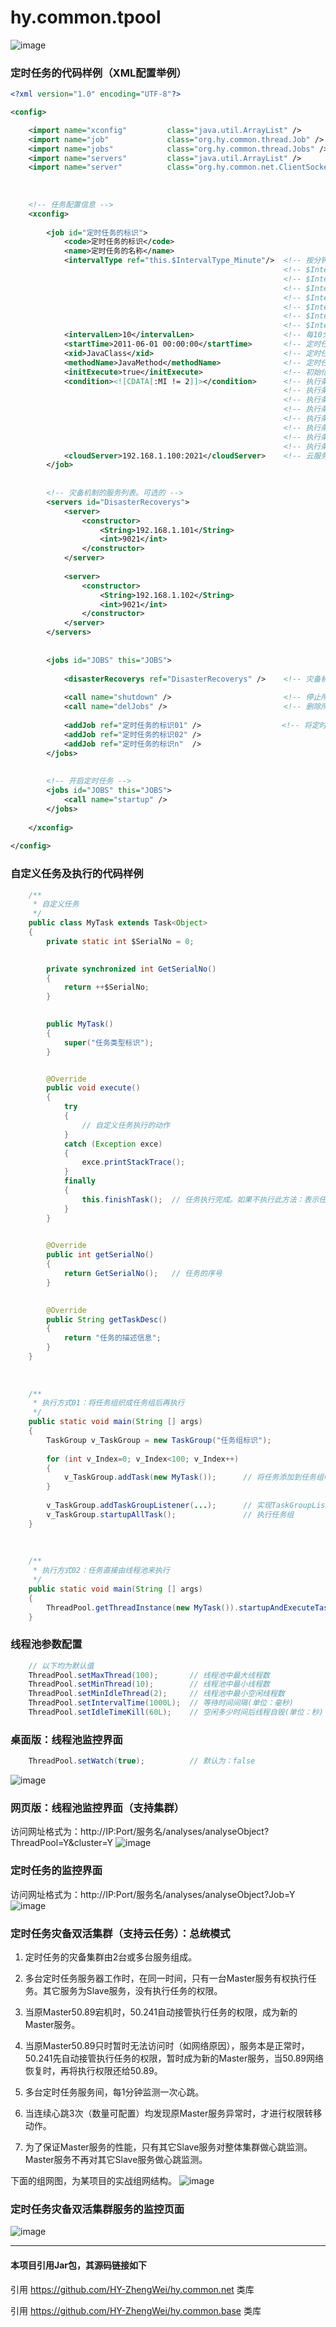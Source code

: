 # hy.common.tpool


![image](images/Relation.png)



### 定时任务的代码样例（XML配置举例）
```xml
<?xml version="1.0" encoding="UTF-8"?>

<config>

	<import name="xconfig"         class="java.util.ArrayList" />
	<import name="job"             class="org.hy.common.thread.Job" />
	<import name="jobs"            class="org.hy.common.thread.Jobs" />
	<import name="servers"         class="java.util.ArrayList" />
	<import name="server"          class="org.hy.common.net.ClientSocket" />
	
	
	
	<!-- 任务配置信息 -->
	<xconfig>
		
	    <job id="定时任务的标识">
	    	<code>定时任务的标识</code>
	    	<name>定时任务的名称</name>
	    	<intervalType ref="this.$IntervalType_Minute"/>  <!-- 按分钟间隔执行 -->
	    	                                                 <!-- $IntervalType_Second  间隔类型: 秒      -->
	    	                                                 <!-- $IntervalType_Minute  间隔类型: 分钟    -->
	    	                                                 <!-- $IntervalType_Hour    间隔类型: 小时    -->
	    	                                                 <!-- $IntervalType_Day     间隔类型: 天      -->
	    	                                                 <!-- $IntervalType_Week    间隔类型: 周      -->
	    	                                                 <!-- $IntervalType_Month   间隔类型: 月      -->
	    	                                                 <!-- $IntervalType_Manual  间隔类型: 手工执行 -->
	    	<intervalLen>10</intervalLen>                    <!-- 每10分钟执行一次 -->
	    	<startTime>2011-06-01 00:00:00</startTime>       <!-- 定时任务生效时间。多个开始时间用分号分隔 -->
	    	<xid>JavaClass</xid>                             <!-- 定时任务执行哪个Java类 -->
	    	<methodName>JavaMethod</methodName>              <!-- 定时任务执行Java类中的哪个方法 -->
	    	<initExecute>true</initExecute>                  <!-- 初始化是否立即执行。默认为：false。可选的 -->
	    	<condition><![CDATA[:MI != 2]]></condition>      <!-- 执行条件：不等于2分时才允许执行任务。可选的 -->
	    	                                                 <!-- 执行条件的占位符：年份(:Y) -->
	    	                                                 <!-- 执行条件的占位符：月份(:M) -->
	    	                                                 <!-- 执行条件的占位符：日期(:D) -->
	    	                                                 <!-- 执行条件的占位符：小时(:H) -->
	    	                                                 <!-- 执行条件的占位符：分钟(:MI) -->
	    	                                                 <!-- 执行条件的占位符：秒钟(:S) -->
	    	                                                 <!-- 执行条件的占位符：年月日(:YMD)，格式为YYYYMMDD 样式的整数类型 -->
	    	<cloudServer>192.168.1.100:2021</cloudServer>    <!-- 云服务上地址及端口。表示执行云端服务器上的任务。可选的 -->
	    </job>
	    
	    
	    <!-- 灾备机制的服务列表。可选的 -->
	    <servers id="DisasterRecoverys">
	    	<server>
	        	<constructor>
       				<String>192.168.1.101</String>
       				<int>9021</int>
	        	</constructor>
        	</server>
        	
        	<server>
	        	<constructor>
       				<String>192.168.1.102</String>
       				<int>9021</int>
	        	</constructor>
        	</server>
	    </servers>
	    
	    
	    <jobs id="JOBS" this="JOBS">
	    
	    	<disasterRecoverys ref="DisasterRecoverys" />    <!-- 灾备机制的服务列表。可选的 -->
	    	
	    	<call name="shutdown" />                         <!-- 停止所有定时任务。预防多次重复加载时的异常 -->
    		<call name="delJobs" />                          <!-- 删除所有定时任务。预防多次重复加载时的异常 -->
    	
	    	<addJob ref="定时任务的标识01" />                  <!-- 将定时任务添加到任务池中 -->
	    	<addJob ref="定时任务的标识02" />
	    	<addJob ref="定时任务的标识n"  />
	    </jobs>
	    
	    
	    <!-- 开启定时任务 -->
	    <jobs id="JOBS" this="JOBS">
    		<call name="startup" />
	    </jobs>
		
	</xconfig>
	
</config>
```



### 自定义任务及执行的代码样例
```java
	/**
	 * 自定义任务
	 */
	public class MyTask extends Task<Object>
	{
		private static int $SerialNo = 0;
	

		private synchronized int GetSerialNo()
		{
			return ++$SerialNo;
		}
		

		public MyTask() 
		{
			super("任务类型标识");
		}


		@Override
		public void execute() 
		{
			try
			{
				// 自定义任务执行的动作
			}
			catch (Exception exce)
			{
				exce.printStackTrace();
			}
			finally
			{
				this.finishTask();  // 任务执行完成。如果不执行此方法：表示任务将循环往复的一直执行下去
			}
		}

		
		@Override
		public int getSerialNo() 
		{
			return GetSerialNo();   // 任务的序号
		}

		
		@Override
		public String getTaskDesc() 
		{
			return "任务的描述信息";
		}
	}
	
	
	
	/**
	 * 执行方式01：将任务组织成任务组后再执行
	 */
	public static void main(String [] args)
	{
		TaskGroup v_TaskGroup = new TaskGroup("任务组标识");
		
		for (int v_Index=0; v_Index<100; v_Index++)
		{
			v_TaskGroup.addTask(new MyTask());      // 将任务添加到任务组中
		}
		
		v_TaskGroup.addTaskGroupListener(...);      // 实现TaskGroupListener接口后，可在任务均完成时触发指定动作（可选的）
		v_TaskGroup.startupAllTask();               // 执行任务组
	}
	
	
	
	/**
	 * 执行方式02：任务直接由线程池来执行
	 */
	public static void main(String [] args)
	{
		ThreadPool.getThreadInstance(new MyTask()).startupAndExecuteTask();
	}
```



### 线程池参数配置
```java
	// 以下均为默认值
	ThreadPool.setMaxThread(100);       // 线程池中最大线程数
	ThreadPool.setMinThread(10);        // 线程池中最小线程数
	ThreadPool.setMinIdleThread(2);     // 线程池中最小空闲线程数
	ThreadPool.setIntervalTime(1000L);  // 等待时间间隔(单位：毫秒)
	ThreadPool.setIdleTimeKill(60L);    // 空闲多少时间后线程自毁(单位：秒)
```



### 桌面版：线程池监控界面
```java
	ThreadPool.setWatch(true);          // 默认为：false
```
![image](images/ThreadPoolWatch.png)



### 网页版：线程池监控界面（支持集群）
访问网址格式为：http://IP:Port/服务名/analyses/analyseObject?ThreadPool=Y&cluster=Y
![image](images/ThreadPoolWatch_Web.png)



### 定时任务的监控界面
访问网址格式为：http://IP:Port/服务名/analyses/analyseObject?Job=Y
![image](images/Jobs.png)



### 定时任务灾备双活集群（支持云任务）：总统模式
1. 定时任务的灾备集群由2台或多台服务组成。

2. 多台定时任务服务器工作时，在同一时间，只有一台Master服务有权执行任务。其它服务为Slave服务，没有执行任务的权限。

3. 当原Master50.89宕机时，50.241自动接管执行任务的权限，成为新的Master服务。

4. 当原Master50.89只时暂时无法访问时（如网络原因），服务本是正常时，50.241先自动接管执行任务的权限，暂时成为新的Master服务，当50.89网络恢复时，再将执行权限还给50.89。

5. 多台定时任务服务间，每1分钟监测一次心跳。

6. 当连续心跳3次（数量可配置）均发现原Master服务异常时，才进行权限转移动作。

7. 为了保证Master服务的性能，只有其它Slave服务对整体集群做心跳监测。Master服务不再对其它Slave服务做心跳监测。

下面的组网图，为某项目的实战组网结构。
![image](images/定时任务灾备双活集群.png)



### 定时任务灾备双活集群服务的监控页面
![image](images/定时任务灾备双活集群.监控页面.png)



---
#### 本项目引用Jar包，其源码链接如下
引用 https://github.com/HY-ZhengWei/hy.common.net 类库

引用 https://github.com/HY-ZhengWei/hy.common.base 类库